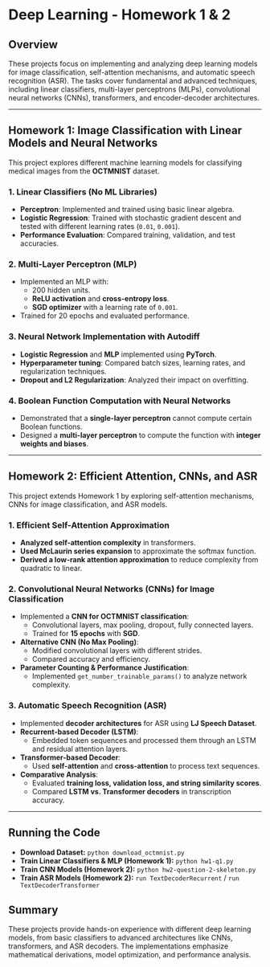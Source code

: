 # Deep Learning - Homework 1 & 2

## Overview

These projects focus on implementing and analyzing deep learning models for image classification, self-attention mechanisms, and automatic speech recognition (ASR). The tasks cover fundamental and advanced techniques, including linear classifiers, multi-layer perceptrons (MLPs), convolutional neural networks (CNNs), transformers, and encoder-decoder architectures.

---

## **Homework 1: Image Classification with Linear Models and Neural Networks**
This project explores different machine learning models for classifying medical images from the **OCTMNIST** dataset.

### **1. Linear Classifiers (No ML Libraries)**
- **Perceptron**: Implemented and trained using basic linear algebra.
- **Logistic Regression**: Trained with stochastic gradient descent and tested with different learning rates (`0.01`, `0.001`).
- **Performance Evaluation**: Compared training, validation, and test accuracies.

### **2. Multi-Layer Perceptron (MLP)**
- Implemented an MLP with:
  - 200 hidden units.
  - **ReLU activation** and **cross-entropy loss**.
  - **SGD optimizer** with a learning rate of `0.001`.
- Trained for 20 epochs and evaluated performance.

### **3. Neural Network Implementation with Autodiff**
- **Logistic Regression** and **MLP** implemented using **PyTorch**.
- **Hyperparameter tuning**: Compared batch sizes, learning rates, and regularization techniques.
- **Dropout and L2 Regularization**: Analyzed their impact on overfitting.

### **4. Boolean Function Computation with Neural Networks**
- Demonstrated that a **single-layer perceptron** cannot compute certain Boolean functions.
- Designed a **multi-layer perceptron** to compute the function with **integer weights and biases**.

---

## **Homework 2: Efficient Attention, CNNs, and ASR**
This project extends Homework 1 by exploring self-attention mechanisms, CNNs for image classification, and ASR models.

### **1. Efficient Self-Attention Approximation**
- **Analyzed self-attention complexity** in transformers.
- **Used McLaurin series expansion** to approximate the softmax function.
- **Derived a low-rank attention approximation** to reduce complexity from quadratic to linear.

### **2. Convolutional Neural Networks (CNNs) for Image Classification**
- Implemented a **CNN for OCTMNIST classification**:
  - Convolutional layers, max pooling, dropout, fully connected layers.
  - Trained for **15 epochs** with **SGD**.
- **Alternative CNN (No Max Pooling)**:
  - Modified convolutional layers with different strides.
  - Compared accuracy and efficiency.
- **Parameter Counting & Performance Justification**:
  - Implemented `get_number_trainable_params()` to analyze network complexity.

### **3. Automatic Speech Recognition (ASR)**
- Implemented **decoder architectures** for ASR using **LJ Speech Dataset**.
- **Recurrent-based Decoder (LSTM)**:
  - Embedded token sequences and processed them through an LSTM and residual attention layers.
- **Transformer-based Decoder**:
  - Used **self-attention** and **cross-attention** to process text sequences.
- **Comparative Analysis**:
  - Evaluated **training loss, validation loss, and string similarity scores**.
  - Compared **LSTM vs. Transformer decoders** in transcription accuracy.

---

## **Running the Code**
- **Download Dataset:** `python download_octmnist.py`
- **Train Linear Classifiers & MLP (Homework 1):** `python hw1-q1.py`
- **Train CNN Models (Homework 2):** `python hw2-question-2-skeleton.py`
- **Train ASR Models (Homework 2):** `run TextDecoderRecurrent` / `run TextDecoderTransformer`

## **Summary**
These projects provide hands-on experience with different deep learning models, from basic classifiers to advanced architectures like CNNs, transformers, and ASR decoders. The implementations emphasize mathematical derivations, model optimization, and performance analysis.
